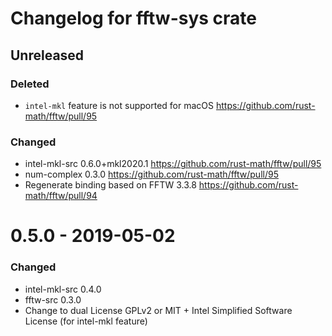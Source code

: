 Changelog for fftw-sys crate
=============================

Unreleased
----------

### Deleted
- `intel-mkl` feature is not supported for macOS https://github.com/rust-math/fftw/pull/95

### Changed
- intel-mkl-src 0.6.0+mkl2020.1 https://github.com/rust-math/fftw/pull/95
- num-complex 0.3.0 https://github.com/rust-math/fftw/pull/95
- Regenerate binding based on FFTW 3.3.8 https://github.com/rust-math/fftw/pull/94

0.5.0 - 2019-05-02
===================

### Changed
- intel-mkl-src 0.4.0
- fftw-src 0.3.0
- Change to dual License GPLv2 or MIT + Intel Simplified Software License (for intel-mkl feature)
